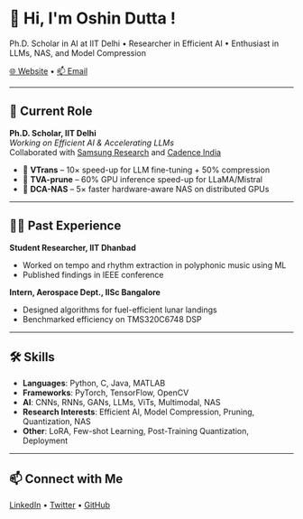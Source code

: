 # 👋 Hi, I'm Oshin Dutta !
Ph.D. Scholar in AI at IIT Delhi • Researcher in Efficient AI • Enthusiast in LLMs, NAS, and Model Compression

[🌐 Website](https://oshindutta.github.io/) • [📫 Email](mailto:oshin.dutta@ee.iitd.ac.in)

---

## 🔬 Current Role

**Ph.D. Scholar, IIT Delhi**  
_Working on Efficient AI & Accelerating LLMs_  
Collaborated with [Samsung Research](#) and [Cadence India](#)

- 🧠 **VTrans** – 10× speed-up for LLM fine-tuning + 50% compression
- 🚀 **TVA-prune** – 60% GPU inference speed-up for LLaMA/Mistral
- 🤖 **DCA-NAS** – 5× faster hardware-aware NAS on distributed GPUs

---

## 🧑‍🔬 Past Experience

**Student Researcher, IIT Dhanbad**  
- Worked on tempo and rhythm extraction in polyphonic music using ML  
- Published findings in IEEE conference  

**Intern, Aerospace Dept., IISc Bangalore**  
- Designed algorithms for fuel-efficient lunar landings  
- Benchmarked efficiency on TMS320C6748 DSP  

---

## 🛠️ Skills

- **Languages**: Python, C, Java, MATLAB  
- **Frameworks**: PyTorch, TensorFlow, OpenCV  
- **AI**: CNNs, RNNs, GANs, LLMs, ViTs, Multimodal, NAS  
- **Research Interests**: Efficient AI, Model Compression, Pruning, Quantization, NAS  
- **Other**: LoRA, Few-shot Learning, Post-Training Quantization, Deployment

---

## 📫 Connect with Me

[LinkedIn](https://linkedin.com/in/oshindutta) • [Twitter](https://x.com/dutta_oshin) • [GitHub](https://github.com/oshindutta)


<!--
**oshindutta/oshindutta** is a ✨ _special_ ✨ repository because its `README.md` (this file) appears on your GitHub profile.

Here are some ideas to get you started:

- 🔭 I’m currently working on ...
- 🌱 I’m currently learning ...
- 👯 I’m looking to collaborate on ...
- 🤔 I’m looking for help with ...
- 💬 Ask me about ...
- 📫 How to reach me: ...
- 😄 Pronouns: ...
- ⚡ Fun fact: ...
-->
